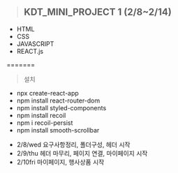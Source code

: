 >## KDT_MINI_PROJECT 1 (2/8~2/14)

* HTML
* CSS
* JAVASCRIPT
* REACT.js

=======
> 설치
- npx create-react-app
- npm install  react-router-dom
- npm install styled-components
- npm install recoil
- npm i recoil-persist
- npm install smooth-scrollbar


> 
- 2/8/wed 요구사항정리, 폴더구성, 헤더 시작
- 2/9/thu 헤더 마무리, 페이지 연결, 마이페이지 시작
- 2/10fri 마이페이지, 행사상품 시작

> 

